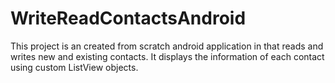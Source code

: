 # WriteReadContactsAndroid

This project is an created from scratch android application in that reads and writes new and existing contacts. It displays the information of each contact using custom ListView objects.

